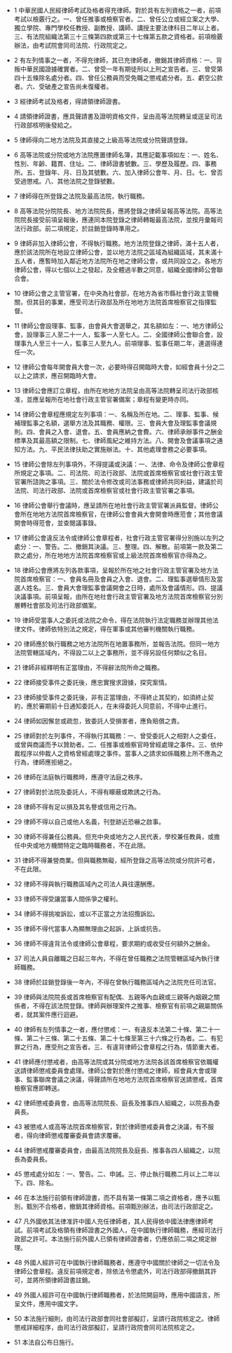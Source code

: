 * 1 中華民國人民經律師考試及格者得充律師。對於具有左列資格之一者，前項考試以檢覈行之。一、曾任推事或檢察官者。二、曾任公立或經立案之大學、獨立學院、專門學校任教授、副教授、講師、講授主要法律科目二年以上者。三、有法院組織法第三十三條第四款或第三十七條第五款之資格者。前項檢覈辦法，由考試院會同司法院、行政院定之。

* 2 有左列情事之一者，不得充律師，其已充律師者，撤銷其律師資格：一、背叛中華民國證據確實者。二、曾受一年有期徒刑以上刑之宣告者。三、曾受第四十五條除名處分者。四、曾任公務員而受免職之懲戒處分者。五、虧空公款者。六、受破產之宣告尚未復權者。

* 3 經律師考試及格者，得請領律師證書。

* 4 請領律師證書，應具聲請書及證明資格文件，呈由高等法院轉呈或逕呈司法行政部核明後發給之。

* 5 律師得向二地方法院及其直接之上級高等法院或分院聲請登錄。

* 6 高等法院或分院或地方法院應置律師名簿，其應記載事項如左：一、姓名、性別、年齡、籍貫、住址。二、律師證書號數。三、學歷及履歷。四、事務所。五、登錄年、月、日及其號數。六、加入律師公會年、月、日。七、曾否受過懲戒。八、其他法院之登錄號數。

* 7 律師得在所登錄之法院及最高法院，執行職務。

* 8 高等法院分院院長、地方法院院長，應將登錄之律師呈報高等法院。高等法院院長接受前項呈報後，應連同本院登錄之律師轉報最高法院，並按月彙報司法行政部。前二項規定，於註銷登錄時準用之。

* 9 律師非加入律師公會，不得執行職務。地方法院登錄之律師，滿十五人者，應於該法院所在地設立律師公會，並以地方法院之區域為組織區域，其未滿十五人者，應暫時加入鄰近地方法院所在地之律師公會，或共同設立之。各地方律師公會，得以七個以上之發起，及全體過半數之同意，組織全國律師公會聯合會。

* 10 律師公會之主管官署，在中央為社會部，在地方為省市縣社會行政主管機關，但其目的事業，應受司法行政部及所在地地方法院首席檢察官之指揮監督。

* 11 律師公會設理事、監事，由會員大會選舉之，其名額如左：一、地方律師公會，設理事三人至二十一人，監事一人至七人。二、全國律師公會聯合會，設理事九人至三十一人，監事三人至九人。前項理事、監事任期二年，連選得連任一次。

* 12 律師公會每年開會員大會一次，必要時得召開臨時大會，如經會員十分之二以上之請求，應召開臨時大會。

* 13 律師公會應訂立章程，由所在地地方法院呈由高等法院轉呈司法行政部核准，並應呈報所在地社會行政主管官署備案；章程有變更時亦同。

* 14 律師公會章程應規定左列事項：一、名稱及所在地。二、理事、監事、候補理監事之名額，選舉方法及其職務、權限。三、會員大會及理監事會議規則。四、會員之入會、退會。五、會員應納之會費。六、律師承辦事件之酬金標準及其最高額之限制。七、律師風紀之維持方法。八、開會及會議事項之通知方法。九、平民法律扶助之實施辦法。十、其他處理會務之必要事項。

* 15 律師公會除左列事項外，不得提議或決議：一、法律、命令及律師公會章程所規定之事項。二、司法院、司法行政部、法院或首席檢察官或社會行政主管官署所諮詢之事項。三、關於法令修改或司法事務或律師共同利益，建議於司法院、司法行政部、法院或首席檢察官或社會行政主管官署之事項。

* 16 律師公會舉行會議時，應呈請所在地社會行政主管官署派員監督。律師公會所在地地方法院首席檢察官，在律師公會會員大會開會時應蒞會；其他會議開會時得蒞會，並查閱議事錄。

* 17 律師公會違反法令或律師公會章程者，社會行政主管官署得分別施以左列之處分：一、警告。二、撤銷其決議。三、整理。四、解散。前項第一款及第二款之處分，所在地地方法院首席檢察官或上級法院首席檢察官亦得為之。

* 18 律師公會應將左列各款事項，呈報於所在地之社會行政主管官署及地方法院首席檢察官：一、會員名冊及會員之入會、退會。二、理監事選舉情形及當選人姓名。三、會員大會理監事會議開會之日時，處所及會議情形。四、提議決議事項。前項呈報，由所在地社會行政主管官署及地方法院首席檢察官分別層轉社會部及司法行政部備案。

* 19 律師受當事人之委託或法院之命令，得在法院執行法定職務並辦理其他法律文件。律師依特別法之規定，得在軍事或其他審判機關執行職務。

* 20 律師應於執行職務之地方法院所在地置事務所，並報告法院。但同一地方法院管轄區域內，不得設二以上之事務所，並不得另設任何類似之名目。

* 21 律師非經釋明有正當理由，不得辭法院所命之職務。

* 22 律師接受事件之委託後，應忠實搜求證據，探究案情。

* 23 律師接受事件之委託後，非有正當理由，不得終止其契約，如須終止契約，應於審期前十日通知委託人，在未得委託人同意前，不得中止進行。

* 24 律師如因懈怠或疏忽，致委託人受損害者，應負賠償之責。

* 25 律師對於左列事件，不得執行其職務：一、曾受委託人之相對人之委任，或曾與商議而予以贊助者。二、任推事或檢察官時曾經處理之事件。三、依仲裁程序以仲裁人之資格曾經處理之事件。當事人之請求如係職務上所不應為之行為，律師應拒絕之。

* 26 律師在法庭執行職務時，應遵守法庭之秩序。

* 27 律師對於法院及委託人，不得有矇蔽或欺誘之行為。

* 28 律師不得有足以損及其名譽或信用之行為。

* 29 律師不得以自己或他人名義，刊登跡近恐嚇之啟事。

* 30 律師不得兼任公務員。但充中央或地方之人民代表，學校兼任教員，或擔任中央或地方機關特定之臨時職務者，不在此限。

* 31 律師不得兼營商業。但與職務無礙，經所登錄之高等法院或分院許可者，不在此限。

* 32 律師不得與執行職務區域內之司法人員往還酬應。

* 33 律師不得受讓當事人間係爭之權利。

* 34 律師不得挑唆訴訟，或以不正當之方法招攬訴訟。

* 35 律師不得代當事人為顯無理由之起訴，上訴或抗告。

* 36 律師不得違背法令或律師公會章程，要求期約或收受任何額外之酬金。

* 37 司法人員自離職之日起三年內，不得在曾任職務之法院管轄區域內執行律師職務。

* 38 律師於註銷登錄後一年內，不得在曾執行職務區域內之法院充任司法官。

* 39 律師與法院院長或首席檢察官有配偶、五親等內血親或三親等內姻親之關係者，不得在該法院登錄。律師與辦理案件之推事、檢察官有前項之親屬關係者，就其案件應行迴避。

* 40 律師有左列情事之一者，應付懲戒：一、有違反本法第二十條、第二十一條、第二十三條、第二十五條、第二十七條至第三十六條之行為者。二、有犯罪之行為，應受刑之宣告者。三、有違背律師公會章程之行為，情節重大者。

* 41 律師應付懲戒者，由高等法院或其分院或地方法院各該首席檢察官依職權送請律師懲戒委員會處理。律師公會對於應付懲戒之律師，經會員大會或理事、監事聯席會議之決議，得聲請所在地地方法院首席檢察官送請懲戒，首席檢察官應即轉送。

* 42 律師懲戒委員會，由高等法院院長、庭長及推事四人組織之，以院長為委員長。

* 43 被懲戒人或高等法院首席檢察官，對於律師懲戒委員會之決議，有不服者，得向律師懲戒覆審委員會請求覆審。

* 44 律師懲戒覆審委員會，由最高法院院長及庭長、推事各四人組織之，以院長為委員長。

* 45 懲戒處分如左：一、警告。二、申誡。三、停止執行職務二月以上二年以下。四、除名。

* 46 在本法施行前領有律師證書，而不具有第一條第二項之資格者，應予以甄別，甄別不合格者，撤銷其律師資格。前項甄別辦法，由司法行政部定之。

* 47 凡外國依其法律准許中國人充任律師者，其人民得依中國法律應律師考試。前項考試及格領有律師證書之外國人，在中國執行律師職務，應經司法行政部之許可。本法施行前外國人已領有律師證書者，仍應依前二項之規定辦理。

* 48 外國人經許可在中國執行律師職務者，應遵守中國關於律師之一切法令及律師公會章程。違反前項規定者，除依法令懲處外，司法行政部得撤銷其許可，並將所領律師證書註銷。

* 49 外國人經許可在中國執行律師職務者，於法院開庭時，應用中國語言，所呈文件，應用中國文字。

* 50 本法施行細則，由司法行政部會同社會部擬訂，呈請行政院核定之。律師懲戒詳細程序，由司法行政部擬訂，呈請行政院會同司法院核定之。

* 51 本法自公布日施行。

